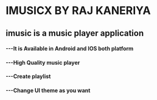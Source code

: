 # IMUSICX BY RAJ KANERIYA

## imusic is a music player application

#### ---It is Available in Android and IOS both platform 
#### ---High Quality music player 
#### ---Create playlist  
#### ---Change UI theme as you want 

